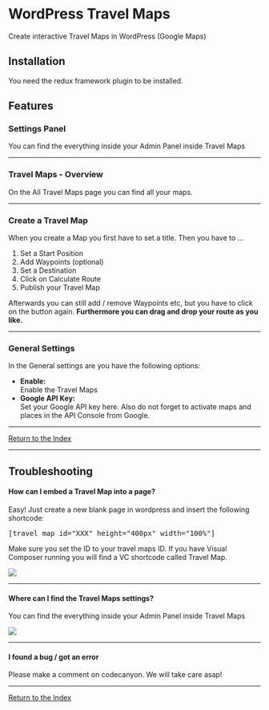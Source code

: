 # WordPress Travel Maps
Create interactive Travel Maps in WordPress (Google Maps)

## Installation

You need the redux framework plugin to be installed.

## Features

### Settings Panel

You can find the everything inside your Admin Panel inside Travel Maps

* * *

### Travel Maps - Overview

On the All Travel Maps page you can find all your maps.

* * *

### Create a Travel Map

When you create a Map you first have to set a title. Then you have to ...

1.  Set a Start Position
2.  Add Waypoints (optional)
3.  Set a Destination
4.  Click on Calculate Route
5.  Publish your Travel Map

Afterwards you can still add / remove Waypoints etc, but you have to click on the button again. **Furthermore you can drag and drop your route as you like.**


* * *

### General Settings

In the General settings are you have the following options:

*   **Enable:**  
    Enable the Travel Maps
*   **Google API Key:**  
    Set your Google API key here. Also do not forget to activate maps and places in the API Console from Google.
* * *

[<span class="icon-arrow-up"></span>Return to the Index](#index)

* * *

<div class="row" id="troubleshooting">

<div class="col-sm-12">

## Troubleshooting

#### How can I embed a Travel Map into a page?

Easy! Just create a new blank page in wordpress and insert the following shortcode:

<pre>[travel_map id="XXX" height="400px" width="100%"]</pre>

Make sure you set the ID to your travel maps ID. If you have Visual Composer running you will find a VC shortcode called Travel Map.

[![](images/003-visual-composer.png)](images/003-visual-composer.png)

* * *

#### Where can I find the Travel Maps settings?

You can find the everything inside your Admin Panel inside Travel Maps

[![](images/002-settings.png)](images/002-settings.png)

* * *

#### I found a bug / got an error

Please make a comment on codecanyon. We will take care asap!

* * *

[<span class="icon-arrow-up"></span>Return to the Index](#index)</div>

</div>

